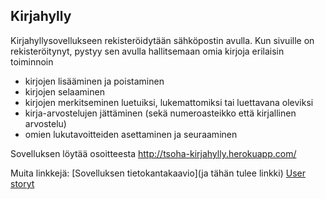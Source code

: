 ## Kirjahylly

Kirjahyllysovellukseen rekisteröidytään sähköpostin avulla. Kun sivuille on rekisteröitynyt, pystyy sen avulla hallitsemaan omia kirjoja erilaisin toiminnoin

  - kirjojen lisääminen ja poistaminen
  - kirjojen selaaminen
  - kirjojen merkitseminen luetuiksi, lukemattomiksi tai luettavana oleviksi
  - kirja-arvostelujen jättäminen (sekä numeroasteikko että kirjallinen arvostelu)
  - omien lukutavoitteiden asettaminen ja seuraaminen


Sovelluksen löytää osoitteesta http://tsoha-kirjahylly.herokuapp.com/ 

Muita linkkejä:
[Sovelluksen tietokantakaavio](ja tähän tulee linkki)
[User storyt](user_stories.md) 

